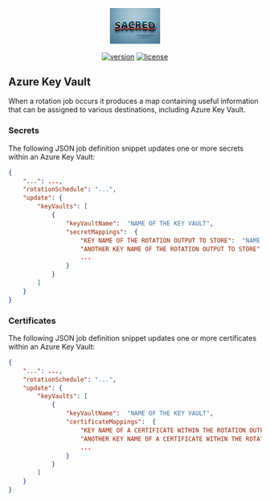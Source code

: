 <div align="center">
    <p>
        <a align="center" href="" target="_blank">
            <img width="20%" src="../SACRED.png">
        </a>
    </p>

[![version](https://img.shields.io/powershellgallery/v/SACRED.Update.Azure.KeyVault)](https://www.powershellgallery.com/packages/SACRED.Update.Azure.KeyVault)
[![license](https://img.shields.io/github/license/ccdigix/SACRED)](https://opensource.org/license/mit/)
</div>

## Azure Key Vault

When a rotation job occurs it produces a map containing useful information that can be assigned to various destinations, including Azure Key Vault.

### Secrets

The following JSON job definition snippet updates one or more secrets within an Azure Key Vault:

```json
{
    "...": ...,
    "rotationSchedule": "...",
    "update": {
        "keyVaults": [
            {
                "keyVaultName":  "NAME OF THE KEY VAULT",
                "secretMappings":  {
                    "KEY NAME OF THE ROTATION OUTPUT TO STORE":  "NAME OF THE KEY VAULT SECRET TO STORE THE INFO IN",
                    "ANOTHER KEY NAME OF THE ROTATION OUTPUT TO STORE":  "NAME OF ANOTHER KEY VAULT SECRET TO STORE THE INFO IN",
                    ...
                }
            }
        ]
    }
}
```

### Certificates

The following JSON job definition snippet updates one or more certificates within an Azure Key Vault:

```json
{
    "...": ...,
    "rotationSchedule": "...",
    "update": {
        "keyVaults": [
            {
                "keyVaultName":  "NAME OF THE KEY VAULT",
                "certificateMappings":  {
                    "KEY NAME OF A CERTIFICATE WITHIN THE ROTATION OUTPUT THAT WE WANT TO STORE":  "NAME OF THE KEY VAULT CERTIFICATE TO STORE IT IN",
                    "ANOTHER KEY NAME OF A CERTIFICATE WITHIN THE ROTATION OUTPUT THAT WE WANT TO STORE":  "NAME OF ANOTHER KEY VAULT CERTIFICATE TO STORE IT IN",
                    ...
                }
            }
        ]
    }
}
```